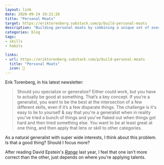 ```yaml
---
layout: link
date: 2020-09-24 19:21:28
title: "Personal Moats"
target: https://eriktorenberg.substack.com/p/build-personal-moats
description: "Building personal moats by combining a unique set of overlapping areas you're best at in combination."
categories: blog
tags:
- skills
- habits

links:
- url: https://eriktorenberg.substack.com/p/build-personal-moats
  title: "Personal Moats"
  icon: 🏰
---
```


Erik Torenberg, in his latest newsletter:

> Should you specialize or generalize? Either could work, but you have to actually be good at something. That’s a key concept. If you’re a generalist, you want to be the best at the intersection of a few different skills, even if it’s a few disparate things. The challenge is it's easy to lie to yourself & say that you're a generalist when in reality you've tried a bunch of things and you've flaked out when things got hard and then tried something else. You want to be at least great at one thing, and then apply that lens or skill to other categories.

As a natural generalist with super wide interests, I think about this problem. Is that a good thing? Should I focus more?

After reading David Epstein's _[Range](/books/epstein-range/ "Range")_ last year, I feel that one isn't more correct than the other, just depends on where you're applying talents.
